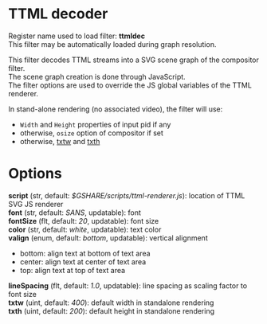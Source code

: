 <!-- automatically generated - do not edit, patch gpac/applications/gpac/gpac.c -->

# TTML decoder  
  
Register name used to load filter: __ttmldec__  
This filter may be automatically loaded during graph resolution.  
  
This filter decodes TTML streams into a SVG scene graph of the compositor filter.  
The scene graph creation is done through JavaScript.  
The filter options are used to override the JS global variables of the TTML renderer.  
  
In stand-alone rendering (no associated video), the filter will use:  
- `Width` and `Height` properties of input pid if any  
- otherwise, `osize` option of compositor if set  
- otherwise, [txtw](#txtw) and [txth](#txth)  
  

# Options    
  
<a id="script">__script__</a> (str, default: _$GSHARE/scripts/ttml-renderer.js_): location of TTML SVG JS renderer  
<a id="font">__font__</a> (str, default: _SANS_, updatable): font  
<a id="fontSize">__fontSize__</a> (flt, default: _20_, updatable): font size  
<a id="color">__color__</a> (str, default: _white_, updatable): text color  
<a id="valign">__valign__</a> (enum, default: _bottom_, updatable): vertical alignment  
* bottom: align text at bottom of text area  
* center: align text at center of text area  
* top: align text at top of text area  
  
<a id="lineSpacing">__lineSpacing__</a> (flt, default: _1.0_, updatable): line spacing as scaling factor to font size  
<a id="txtw">__txtw__</a> (uint, default: _400_): default width in standalone rendering  
<a id="txth">__txth__</a> (uint, default: _200_): default height in standalone rendering  
  
